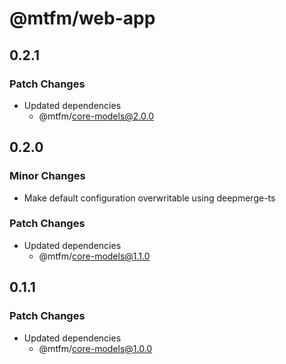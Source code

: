 # @mtfm/web-app

## 0.2.1

### Patch Changes

- Updated dependencies
  - @mtfm/core-models@2.0.0

## 0.2.0

### Minor Changes

- Make default configuration overwritable using deepmerge-ts

### Patch Changes

- Updated dependencies
  - @mtfm/core-models@1.1.0

## 0.1.1

### Patch Changes

- Updated dependencies
  - @mtfm/core-models@1.0.0
